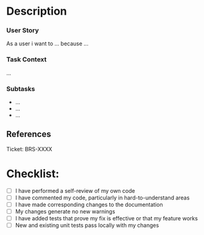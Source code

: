 # Description

### User Story
As a user i want to ... because ...

### Task Context
...

### Subtasks

* ...
* ...
* ...

## References
Ticket: BRS-XXXX

# Checklist:

- [ ] I have performed a self-review of my own code
- [ ] I have commented my code, particularly in hard-to-understand areas
- [ ] I have made corresponding changes to the documentation
- [ ] My changes generate no new warnings
- [ ] I have added tests that prove my fix is effective or that my feature works
- [ ] New and existing unit tests pass locally with my changes
